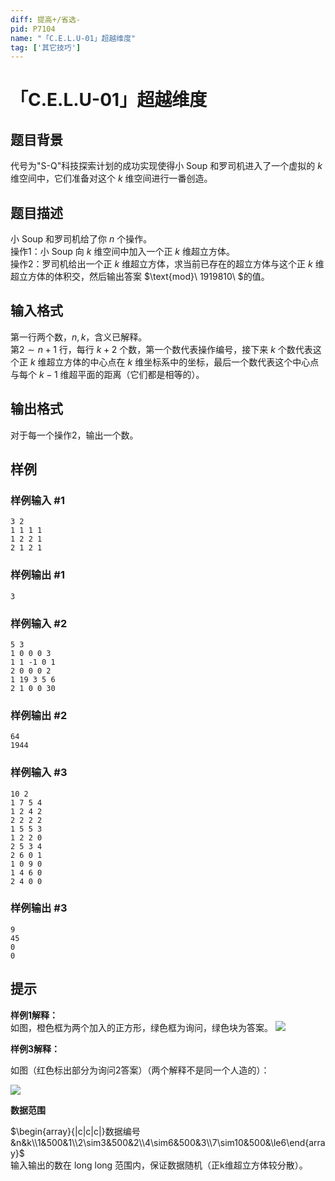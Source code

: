 ```yaml
---
diff: 提高+/省选-
pid: P7104
name: "「C.E.L.U-01」超越维度"
tag: ['其它技巧']
---
```

# 「C.E.L.U-01」超越维度
## 题目背景

代号为"S-Q"科技探索计划的成功实现使得小 Soup 和罗司机进入了一个虚拟的 $k$ 维空间中，它们准备对这个 $k$ 维空间进行一番创造。
## 题目描述

小 Soup 和罗司机给了你 $n$ 个操作。  
操作$1$：小 Soup 向 $k$ 维空间中加入一个正 $k$ 维超立方体。  
操作$2$：罗司机给出一个正 $k$ 维超立方体，求当前已存在的超立方体与这个正 $k$ 维超立方体的体积交，然后输出答案 $\text{mod}\ 1919810\ $的值。 
## 输入格式

第一行两个数，$n,k$，含义已解释。  
第$2\sim n+1$ 行，每行 $k+2$ 个数，第一个数代表操作编号，接下来 $k$ 个数代表这个正 $k$ 维超立方体的中心点在 $k$ 维坐标系中的坐标，最后一个数代表这个中心点与每个 $k-1$ 维超平面的距离（它们都是相等的）。
## 输出格式

对于每一个操作$2$，输出一个数。
## 样例

### 样例输入 #1
```
3 2
1 1 1 1
1 2 2 1
2 1 2 1
```
### 样例输出 #1
```
3
```
### 样例输入 #2
```
5 3
1 0 0 0 3
1 1 -1 0 1
2 0 0 0 2
1 19 3 5 6
2 1 0 0 30

```
### 样例输出 #2
```
64
1944
```
### 样例输入 #3
```
10 2
1 7 5 4 
1 2 4 2 
2 2 2 2 
1 5 5 3 
1 2 2 0 
2 5 3 4 
2 6 0 1 
1 0 9 0 
1 4 6 0 
2 4 0 0
```
### 样例输出 #3
```
9
45
0
0
```
## 提示


**样例1解释：**  
如图，橙色框为两个加入的正方形，绿色框为询问，绿色块为答案。
![](https://cdn.luogu.com.cn/upload/image_hosting/juqwca7d.png)

**样例3解释：**

如图（红色标出部分为询问2答案）（两个解释不是同一个人造的）：

![](https://cdn.luogu.com.cn/upload/image_hosting/8tngjx7g.png)

**数据范围**

$\begin{array}{|c|c|c|}数据编号&n&k\\1&500&1\\2\sim3&500&2\\4\sim6&500&3\\7\sim10&500&\le6\end{array}$  
输入输出的数在 $\text{long long}$ 范围内，保证数据随机（正k维超立方体较分散）。  

